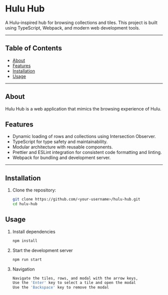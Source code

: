 # Hulu Hub

A Hulu-inspired hub for browsing collections and tiles. This project is built using TypeScript, Webpack, and modern web development tools.

---

## Table of Contents

- [About](#about)
- [Features](#features)
- [Installation](#installation)
- [Usage](#usage)

---

## About

Hulu Hub is a web application that mimics the browsing experience of Hulu.

## Features

- Dynamic loading of rows and collections using Intersection Observer.
- TypeScript for type safety and maintainability.
- Modular architecture with reusable components.
- Prettier and ESLint integration for consistent code formatting and linting.
- Webpack for bundling and development server.

---

## Installation

1. Clone the repository:
    ```bash
    git clone https://github.com/<your-username>/hulu-hub.git
    cd hulu-hub
    ```

## Usage

1. Install dependencies
   ```bash 
   npm install
   ```

2. Start the development server
   ```bash 
   npm run start
   ```
3. Navigation
   ```bash 
   Navigate the tiles, rows, and modal with the arrow keys,
   Use the 'Enter' key to select a tile and open the modal
   Use the 'Backspace' key to remove the modal
   ```
